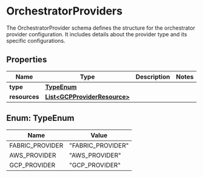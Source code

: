 

# OrchestratorProviders

The OrchestratorProvider schema defines the structure for the orchestrator provider configuration. It includes details about the provider type and its specific configurations. 

## Properties

| Name | Type | Description | Notes |
|------------ | ------------- | ------------- | -------------|
|**type** | [**TypeEnum**](#TypeEnum) |  |  |
|**resources** | [**List&lt;GCPProviderResource&gt;**](GCPProviderResource.md) |  |  |



## Enum: TypeEnum

| Name | Value |
|---- | -----|
| FABRIC_PROVIDER | &quot;FABRIC_PROVIDER&quot; |
| AWS_PROVIDER | &quot;AWS_PROVIDER&quot; |
| GCP_PROVIDER | &quot;GCP_PROVIDER&quot; |



